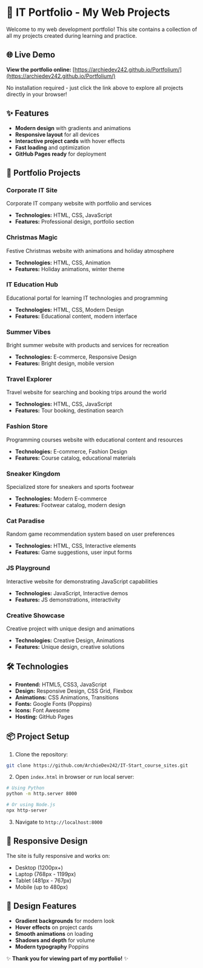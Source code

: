 # 💼 IT Portfolio - My Web Projects

Welcome to my web development portfolio! This site contains a collection of all my projects created during learning and practice.

## 🌐 Live Demo

**View the portfolio online:** [https://archiedev242.github.io/Portfolium/](https://archiedev242.github.io/Portfolium/)

No installation required - just click the link above to explore all projects directly in your browser!

## ✨ Features

- **Modern design** with gradients and animations
- **Responsive layout** for all devices
- **Interactive project cards** with hover effects
- **Fast loading** and optimization
- **GitHub Pages ready** for deployment

## 🚀 Portfolio Projects

### Corporate IT Site
Corporate IT company website with portfolio and services
- **Technologies:** HTML, CSS, JavaScript
- **Features:** Professional design, portfolio section

### Christmas Magic  
Festive Christmas website with animations and holiday atmosphere
- **Technologies:** HTML, CSS, Animation
- **Features:** Holiday animations, winter theme

### IT Education Hub
Educational portal for learning IT technologies and programming  
- **Technologies:** HTML, CSS, Modern Design
- **Features:** Educational content, modern interface

### Summer Vibes
Bright summer website with products and services for recreation
- **Technologies:** E-commerce, Responsive Design
- **Features:** Bright design, mobile version

### Travel Explorer  
Travel website for searching and booking trips around the world
- **Technologies:** HTML, CSS, JavaScript
- **Features:** Tour booking, destination search

### Fashion Store
Programming courses website with educational content and resources
- **Technologies:** E-commerce, Fashion Design  
- **Features:** Course catalog, educational materials

### Sneaker Kingdom
Specialized store for sneakers and sports footwear
- **Technologies:** Modern E-commerce
- **Features:** Footwear catalog, modern design

### Cat Paradise
Random game recommendation system based on user preferences
- **Technologies:** HTML, CSS, Interactive elements
- **Features:** Game suggestions, user input forms

### JS Playground
Interactive website for demonstrating JavaScript capabilities
- **Technologies:** JavaScript, Interactive demos
- **Features:** JS demonstrations, interactivity

### Creative Showcase
Creative project with unique design and animations
- **Technologies:** Creative Design, Animations
- **Features:** Unique design, creative solutions

## 🛠️ Technologies

- **Frontend:** HTML5, CSS3, JavaScript
- **Design:** Responsive Design, CSS Grid, Flexbox
- **Animations:** CSS Animations, Transitions
- **Fonts:** Google Fonts (Poppins)
- **Icons:** Font Awesome
- **Hosting:** GitHub Pages

## 📦 Project Setup

1. Clone the repository:
```bash
git clone https://github.com/ArchieDev242/IT-Start_course_sites.git
```

2. Open `index.html` in browser or run local server:
```bash
# Using Python
python -m http.server 8000

# Or using Node.js
npx http-server
```

3. Navigate to `http://localhost:8000`

## 📱 Responsive Design

The site is fully responsive and works on:
- Desktop (1200px+)  
- Laptop (768px - 1199px)
- Tablet (481px - 767px)
- Mobile (up to 480px)

## 🎨 Design Features

- **Gradient backgrounds** for modern look
- **Hover effects** on project cards  
- **Smooth animations** on loading
- **Shadows and depth** for volume
- **Modern typography** Poppins

✨ **Thank you for viewing part of my portfolio!** ✨
